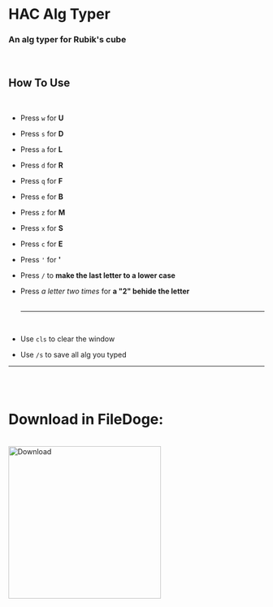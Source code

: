 # HAC Alg Typer

### An alg typer for Rubik's cube
<br>

## How To Use
<br>

+ Press ```w``` for **U**
+ Press ```s``` for **D**
+ Press ```a``` for **L**
+ Press ```d``` for **R**
+ Press ```q``` for **F**
+ Press ```e``` for **B**
+ Press ```z``` for **M**
+ Press ```x``` for **S**
+ Press ```c``` for **E**
+ Press ```'``` for **'**
+ Press ```/``` to **make the last letter to a lower case**
+ Press _a letter two times_ for **a "2" behide the letter**
<br><br><hr><br>

+ Use ```cls``` to clear the window
+ Use ```/s``` to save all alg you typed

<hr><br><br>

# Download in FileDoge:  
<br>

<a target="_blank" href="https://filedoge.com/download/b3e6778f7eba6ea9839af8db56dbdbdb017caceb7f89ec278907d359e80174c3501ccfad7522961550bb" download="HAC Alg Typer">
  <img src="Download.png" width=300 alt="Download">
</a>